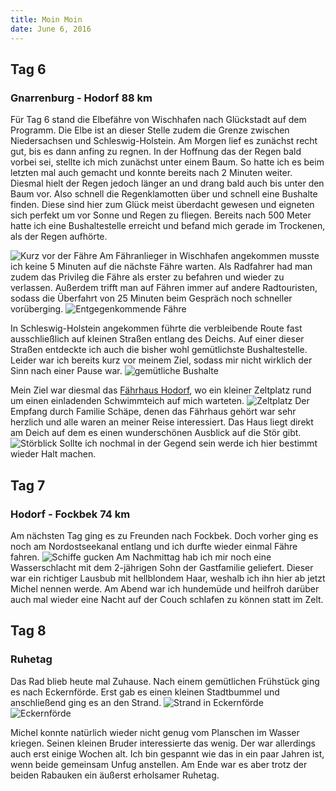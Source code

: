 ```yaml
---
title: Moin Moin
date: June 6, 2016
---
```


Tag 6
-----
### Gnarrenburg - Hodorf 88 km
Für Tag 6 stand die Elbefähre von Wischhafen nach Glückstadt auf dem Programm.
Die Elbe ist an dieser Stelle zudem die Grenze zwischen Niedersachsen und Schleswig-Holstein.
Am Morgen lief es zunächst recht gut, bis es dann anfing zu regnen.
In der Hoffnung das der Regen bald vorbei sei, stellte ich mich zunächst unter einem Baum.
So hatte ich es beim letzten mal auch gemacht und konnte bereits nach 2 Minuten weiter.
Diesmal hielt der Regen jedoch länger an und drang bald auch bis unter den Baum vor.
Also schnell die Regenklamotten über und schnell eine Bushalte finden.
Diese sind hier zum Glück meist überdacht gewesen und eigneten sich perfekt um vor Sonne und Regen zu fliegen.
Bereits nach 500 Meter hatte ich eine Bushaltestelle erreicht und befand mich gerade im Trockenen, als der Regen aufhörte.

![Kurz vor der Fähre](../images/tag6_1.jpg)
Am Fähranlieger in Wischhafen angekommen musste ich keine 5 Minuten auf die nächste Fähre warten.
Als Radfahrer had man zudem das Privileg die Fähre als erster zu befahren und wieder zu verlassen.
Außerdem trifft man auf Fähren immer auf andere Radtouristen, sodass die Überfahrt von 25 Minuten beim Gespräch noch schneller vorüberging.
![Entgegenkommende Fähre](../images/tag6_2.jpg)

In Schleswig-Holstein angekommen führte die verbleibende Route fast ausschließlich auf kleinen Straßen entlang des Deichs.
Auf einer dieser Straßen entdeckte ich auch die bisher wohl gemütlichste Bushaltestelle.
Leider war ich bereits kurz vor meinem Ziel, sodass mir nicht wirklich der Sinn nach einer Pause war.
![gemütliche Bushalte](../images/tag6_3.jpg)

Mein Ziel war diesmal das [Fährhaus Hodorf](http://www.faehrhaus-hodorf.de), wo ein kleiner Zeltplatz rund um einen einladenden Schwimmteich auf mich warteten.
![Zeltplatz](../images/tag6_4.jpg)
Der Empfang durch Familie Schäpe, denen das Fährhaus gehört war sehr herzlich und alle waren an meiner Reise interessiert.
Das Haus liegt direkt am Deich auf dem es einen wunderschönen Ausblick auf die Stör gibt.
![Störblick](../images/tag6_5.jpg)
Sollte ich nochmal in der Gegend sein werde ich hier bestimmt wieder Halt machen.

Tag 7
-----
### Hodorf - Fockbek 74 km
Am nächsten Tag ging es zu Freunden nach Fockbek.
Doch vorher ging es noch am Nordostseekanal entlang und ich durfte wieder einmal Fähre fahren.
![Schiffe gucken](../images/tag7_1.jpg)
Am Nachmittag hab ich mir noch eine Wasserschlacht mit dem 2-jährigen Sohn der Gastfamilie geliefert.
Dieser war ein richtiger Lausbub mit hellblondem Haar, weshalb ich ihn hier ab jetzt Michel nennen werde.
Am Abend war ich hundemüde und heilfroh darüber auch mal wieder eine Nacht auf der Couch schlafen zu können statt im Zelt.

Tag 8
-----
### Ruhetag
Das Rad blieb heute mal Zuhause.
Nach einem gemütlichen Frühstück ging es nach Eckernförde.
Erst gab es einen kleinen Stadtbummel und anschließend ging es an den Strand.
![Strand in Eckernförde](../images/tag8_1.jpg)
![Eckernförde](../images/tag8_2.jpg)

Michel konnte natürlich wieder nicht genug vom Planschen im Wasser kriegen.
Seinen kleinen Bruder interessierte das wenig.
Der war allerdings auch erst einige Wochen alt.
Ich bin gespannt wie das in ein paar Jahren ist, wenn beide gemeinsam Unfug anstellen.
Am Ende war es aber trotz der beiden Rabauken ein äußerst erholsamer Ruhetag.





